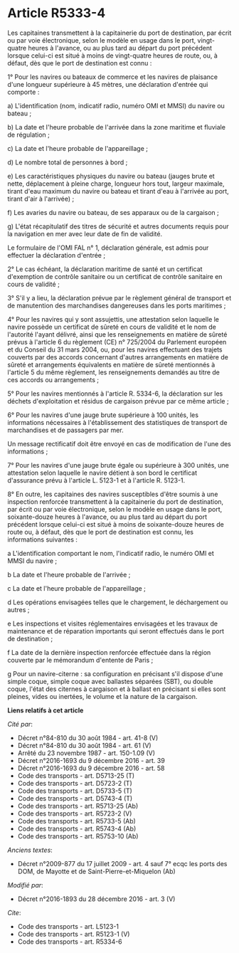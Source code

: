 # Article R5333-4

Les capitaines transmettent à la capitainerie du port de destination, par écrit ou par voie électronique, selon le modèle en
usage dans le port, vingt-quatre heures à l'avance, ou au plus tard au départ du port précédent lorsque celui-ci est situé à
moins de vingt-quatre heures de route, ou, à défaut, dès que le port de destination est connu : 

1° Pour les navires ou bateaux de commerce et les navires de plaisance d'une longueur supérieure à 45 mètres, une déclaration
d'entrée qui comporte : 

a) L'identification (nom, indicatif radio, numéro OMI et MMSI) du navire ou bateau ; 

b) La date et l'heure probable de l'arrivée dans la zone maritime et fluviale de régulation ; 

c) La date et l'heure probable de l'appareillage ; 

d) Le nombre total de personnes à bord ; 

e) Les caractéristiques physiques du navire ou bateau (jauges brute et nette, déplacement à pleine charge, longueur hors
tout, largeur maximale, tirant d'eau maximum du navire ou bateau et tirant d'eau à l'arrivée au port, tirant d'air à
l'arrivée) ; 

f) Les avaries du navire ou bateau, de ses apparaux ou de la cargaison ; 

g) L'état récapitulatif des titres de sécurité et autres documents requis pour la navigation en mer avec leur date de fin de
validité. 

Le formulaire de l'OMI FAL n° 1, déclaration générale, est admis pour effectuer la déclaration d'entrée ; 

2° Le cas échéant, la déclaration maritime de santé et un certificat d'exemption de contrôle sanitaire ou un certificat de
contrôle sanitaire en cours de validité ; 

3° S'il y a lieu, la déclaration prévue par le règlement général de transport et de manutention des marchandises dangereuses
dans les ports maritimes ; 

4° Pour les navires qui y sont assujettis, une attestation selon laquelle le navire possède un certificat de sûreté en cours
de validité et le nom de l'autorité l'ayant délivré, ainsi que les renseignements en matière de sûreté prévus à l'article 6
du règlement (CE) n° 725/2004 du Parlement européen et du Conseil du 31 mars 2004, ou, pour les navires effectuant des
trajets couverts par des accords concernant d'autres arrangements en matière de sûreté et arrangements équivalents en matière
de sûreté mentionnés à l'article 5 du même règlement, les renseignements demandés au titre de ces accords ou arrangements ; 

5° Pour les navires mentionnés à l'article R. 5334-6, la déclaration sur les déchets d'exploitation et résidus de cargaison
prévue par ce même article ; 

6° Pour les navires d'une jauge brute supérieure à 100 unités, les informations nécessaires à l'établissement des
statistiques de transport de marchandises et de passagers par mer. 

Un message rectificatif doit être envoyé en cas de modification de l'une des informations ; 

7° Pour les navires d'une jauge brute égale ou supérieure à 300 unités, une attestation selon laquelle le navire détient à
son bord le certificat d'assurance prévu à l'article L. 5123-1 et à l'article R. 5123-1.

8° En outre, les capitaines des navires susceptibles d'être soumis à une inspection renforcée transmettent à la capitainerie
du port de destination, par écrit ou par voie électronique, selon le modèle en usage dans le port, soixante-douze heures à
l'avance, ou au plus tard au départ du port précédent lorsque celui-ci est situé à moins de soixante-douze heures de route
ou, à défaut, dès que le port de destination est connu, les informations suivantes : 

a L'identification comportant le nom, l'indicatif radio, le numéro OMI et MMSI du navire ; 

b La date et l'heure probable de l'arrivée ; 

c La date et l'heure probable de l'appareillage ; 

d Les opérations envisagées telles que le chargement, le déchargement ou autres ; 

e Les inspections et visites réglementaires envisagées et les travaux de maintenance et de réparation importants qui seront
effectués dans le port de destination ; 

f La date de la dernière inspection renforcée effectuée dans la région couverte par le mémorandum d'entente de Paris ; 

g Pour un navire-citerne : sa configuration en précisant s'il dispose d'une simple coque, simple coque avec ballastes
séparées (SBT), ou double coque, l'état des citernes à cargaison et à ballast en précisant si elles sont pleines, vides ou
inertées, le volume et la nature de la cargaison.

**Liens relatifs à cet article**

_Cité par_:

  - Décret n°84-810 du 30 août 1984 - art. 41-8 (V)
  - Décret n°84-810 du 30 août 1984 - art. 61 (V)
  - Arrêté du 23 novembre 1987 - art. 150-1.09 (V)
  - Décret n°2016-1693 du 9 décembre 2016 - art. 39
  - Décret n°2016-1693 du 9 décembre 2016 - art. 58
  - Code des transports - art. D5713-25 (T)
  - Code des transports - art. D5723-2 (T)
  - Code des transports - art. D5733-5 (T)
  - Code des transports - art. D5743-4 (T)
  - Code des transports - art. R5713-25 (Ab)
  - Code des transports - art. R5723-2 (V)
  - Code des transports - art. R5733-5 (Ab)
  - Code des transports - art. R5743-4 (Ab)
  - Code des transports - art. R5753-10 (Ab)

_Anciens textes_:

  - Décret n°2009-877 du 17 juillet 2009 - art. 4 sauf 7° ecqc les ports des DOM, de Mayotte et de Saint-Pierre-et-Miquelon (Ab)

_Modifié par_:

  - Décret n°2016-1893 du 28 décembre 2016 - art. 3 (V)

_Cite_:

  - Code des transports - art. L5123-1
  - Code des transports - art. R5123-1 (V)
  - Code des transports - art. R5334-6
